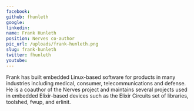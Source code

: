 ```yaml
---
facebook: 
github: fhunleth
google: 
linkedin: 
name: Frank Hunleth
position: Nerves co-author
pic_url: /uploads/frank-hunleth.png
slug: frank-hunleth
twitter: fhunleth
youtube: 
---
```

<p>Frank has built embedded Linux-based software for products in many industries including medical, consumer, telecommunications and defense. He is a coauthor of the Nerves project and maintains several projects used in embedded Elixir-based devices such as the Elixir Circuits set of libraries, toolshed, fwup, and erlinit.</p>
